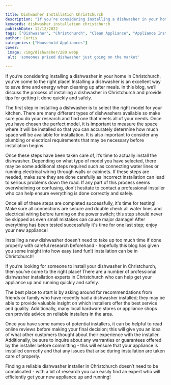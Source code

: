 ```yaml
---

title: Dishwasher Installation Christchurch
description: "If you’re considering installing a dishwasher in your home in Christchurch, you’ve come to the right place! Installing a dishwashe...keep going and find out"
keywords: dishwasher installation christchurch
publishDate: 12/12/2022
tags: ["Dishwasher", "Christchurch", "Clean Appliance", "Appliance Installation"]
author: Curtis
categories: ["Household Appliances"]
cover: 
 image: /img/dishwasher/280.webp
 alt: 'someones prized dishwasher just going on the market'

---
```


If you’re considering installing a dishwasher in your home in Christchurch, you’ve come to the right place! Installing a dishwasher is an excellent way to save time and energy when cleaning up after meals. In this blog, we’ll discuss the process of installing a dishwasher in Christchurch and provide tips for getting it done quickly and safely.

The first step in installing a dishwasher is to select the right model for your kitchen. There are many different types of dishwashers available so make sure you do your research and find one that meets all of your needs. Once you have chosen the perfect model, it is important to measure the space where it will be installed so that you can accurately determine how much space will be available for installation. It is also important to consider any plumbing or electrical requirements that may be necessary before installation begins.

Once these steps have been taken care of, it’s time to actually install the dishwasher. Depending on what type of model you have selected, there may be some additional steps required such as connecting water lines or running electrical wiring through walls or cabinets. If these steps are needed, make sure they are done carefully as incorrect installation can lead to serious problems down the road. If any part of this process seems overwhelming or confusing, don't hesitate to contact a professional installer who can help ensure everything is done correctly and safely. 

Once all of these steps are completed successfully, it's time for testing! Make sure all connections are secure and double check all water lines and electrical wiring before turning on the power switch; this step should never be skipped as even small mistakes can cause major damage! After everything has been tested successfully it's time for one last step; enjoy your new appliance! 

Installing a new dishwasher doesn't need to take up too much time if done properly with careful research beforehand - hopefully this blog has given you some insight into how easy (and fun!) installation can be in Christchurch!

If you’re looking for someone to install your dishwasher in Christchurch, then you’ve come to the right place! There are a number of professional dishwasher installation experts in Christchurch who can help get your appliance up and running quickly and safely. 

The best place to start is by asking around for recommendations from friends or family who have recently had a dishwasher installed; they may be able to provide valuable insight on which installers offer the best service and quality. Additionally, many local hardware stores or appliance shops can provide advice on reliable installers in the area. 

Once you have some names of potential installers, it can be helpful to read online reviews before making your final decision; this will give you an idea of what other customers thought about their experience with the installer. Additionally, be sure to inquire about any warranties or guarantees offered by the installer before committing - this will ensure that your appliance is installed correctly and that any issues that arise during installation are taken care of properly. 

Finding a reliable dishwasher installer in Christchurch doesn’t need to be complicated - with a bit of research you can easily find an expert who will efficiently get your new appliance up and running!
